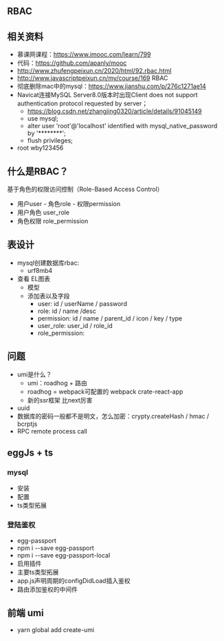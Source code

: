 ## RBAC

## 相关资料
- 慕课网课程：https://www.imooc.com/learn/799
- 代码：https://github.com/apanly/mooc
- http://www.zhufengpeixun.cn/2020/html/92.rbac.html
- http://www.javascriptpeixun.cn/my/course/169  RBAC
- 彻底删除mac中的mysql：https://www.jianshu.com/p/276c1271ae14
- Navicat连接MySQL Server8.0版本时出现Client does not support authentication protocol requested by server；
  - https://blog.csdn.net/zhangjing0320/article/details/91045149
  - use mysql;
  - alter user 'root'@'localhost' identified with mysql_native_password by '********';
  - flush privileges;
- root wby123456

## 什么是RBAC？
基于角色的权限访问控制（Role-Based Access Control）
- 用户user - 角色role - 权限permission
- 用户角色 user_role
- 角色权限 role_permission

## 表设计 
- mysql创建数据库rbac:
  - urf8mb4
- 查看 EL图表
  - 模型
  - 添加表以及字段
    - user: id / userName / password
    - role: id / name /desc
    - permission: id / name / parent_id / icon / key / type
    - user_role: user_id / role_id
    - role_permission:



## 问题
- umi是什么？
  - umi：roadhog + 路由
  - roadhog = webpack可配置的 webpack crate-react-app
  - 新的ssr框架 比next厉害
- uuid 
- 数据库的密码一般都不是明文，怎么加密：crypty.createHash / hmac / bcrptjs
- RPC remote process call


## eggJs + ts
### mysql
- 安装
- 配置
- ts类型拓展

### 登陆鉴权
- egg-passport
- npm i --save egg-passport
- npm i --save egg-passport-local
- 启用插件
- 主要ts类型拓展
- app.js声明周期的configDidLoad插入鉴权
- 路由添加鉴权的中间件

## 前端 umi
- yarn global add create-umi 